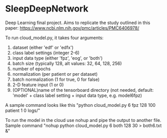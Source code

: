 # SleepDeepNetwork
Deep Learning final project. Aims to replicate the study outlined in this paper: https://www.ncbi.nlm.nih.gov/pmc/articles/PMC6406978/

To run cloud_model.py, it takes four arguments:
1. dataset (either 'edf' or 'edfx')
2. class label settings (integer 2-6)
3. input data type (either 'fpz', 'eog', or 'both')
4. batch size (typically 128, alt values: 32, 64, 128, 256)
5. number of epochs
6. normalization (per patient or per dataset)
7. batch normalization (1 for true, 0 for false)
8. 2-D feature input (1 or 0)
9. (OPTIONAL)name of the tensorboard directory (not needed, default: 'model' + class label setting + input data type, e.g. model6fpz)

A sample command looks like this "python cloud_model.py 6 fpz 128 100 patient 1 0 logs/"

To run the model in the cloud use nohup and pipe the output to another file.
Sample command "nohup python cloud_model.py 6 both 128 30 > both6.txt &"
